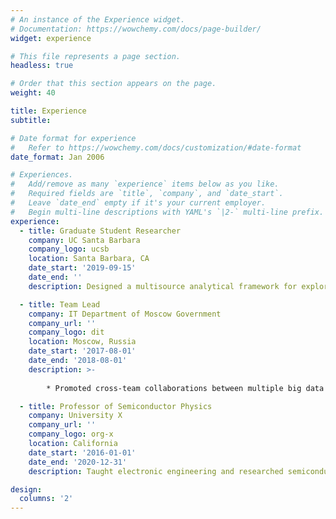 ```yaml
---
# An instance of the Experience widget.
# Documentation: https://wowchemy.com/docs/page-builder/
widget: experience

# This file represents a page section.
headless: true

# Order that this section appears on the page.
weight: 40

title: Experience
subtitle:

# Date format for experience
#   Refer to https://wowchemy.com/docs/customization/#date-format
date_format: Jan 2006

# Experiences.
#   Add/remove as many `experience` items below as you like.
#   Required fields are `title`, `company`, and `date_start`.
#   Leave `date_end` empty if it's your current employer.
#   Begin multi-line descriptions with YAML's `|2-` multi-line prefix.
experience:
  - title: Graduate Student Researcher 
    company: UC Santa Barbara
    company_logo: ucsb
    location: Santa Barbara, CA
    date_start: '2019-09-15'
    date_end: ''
    description: Designed a multisource analytical framework for exploration of spatiotemporal structure of mobility during the COVID-19 pandemic.

  - title: Team Lead
    company: IT Department of Moscow Government
    company_url: ''
    company_logo: dit
    location: Moscow, Russia
    date_start: '2017-08-01'
    date_end: '2018-08-01'
    description: >-
        
        * Promoted cross-team collaborations between multiple big data products and projects to ensure timely and swift delivery of electronic services to residents of Moscow. Initiated and coordinated 20 pilot projects centered on predictive analytics and machine learning, which were successfully deployed in production and increased the funding to Big Data Division tenfold, enabling further expansion of digital services across multiple departments of city government.

  - title: Professor of Semiconductor Physics
    company: University X
    company_url: ''
    company_logo: org-x
    location: California
    date_start: '2016-01-01'
    date_end: '2020-12-31'
    description: Taught electronic engineering and researched semiconductor physics.

design:
  columns: '2'
---
```

